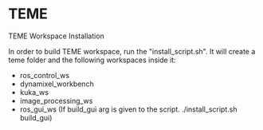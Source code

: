 # TEME
TEME Workspace Installation

In order to build TEME workspace, run the "install_script.sh".
It will create a teme folder and the following workspaces inside it:  
  - ros_control_ws
  - dynamixel_workbench
  - kuka_ws
  - image_processing_ws
  - ros_gui_ws (If build_gui arg is given to the script. ./install_script.sh build_gui)
